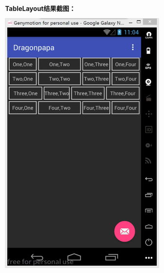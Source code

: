 TableLayout结果截图：
--------------------
<img src="https://github.com/GNempire/java-project/blob/master/android_one/LinearLayout/5B%40E%25J6%5DT6%5DAK1(BCNRJIZA.png">
